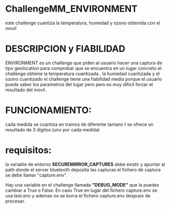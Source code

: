 # ChallengeMM_ENVIRONMENT

este challenge cuantiza la temperatura, humedad y ozono obtenida con el movil

# DESCRIPCION y FIABILIDAD
ENVIRONMENT es un challenge que piden al usuario hacer una captura de tipo geolocation para comprobar que se encuentra en un lugar concreto
el challenge obtiene la temperatura cuantizada , la humedad cuantizada y el ozono cuantizado
el challenge tiene una fiabilidad media porque el usuario puede saber los parametros del lugar pero  pero es muy dificil forzar el resultado del movil. 

# FUNCIONAMIENTO:
cada medida se cuantiza en tramos de diferente tamano t se ofrece un resultado de 3 digitos (uno por cada medida)


# requisitos:
la variable de entorno **SECUREMIRROR_CAPTURES** debe existir y apuntar al path donde el server bluetooth deposita las capturas
el fichero de captura se debe llamar "capture.env".

Hay una variable en el challenge  llamada **"DEBUG_MODE"** que la puedes cambiar a True o False. En caso True en lugar del fichero capture.env se usa test.env y ademas no se borra el fichero capture.env despues de procesar. 

